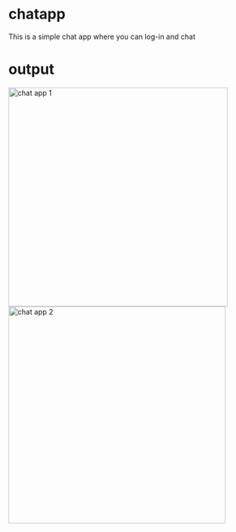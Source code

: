 # chatapp
This is a simple chat app where you can log-in and chat

# output

<img width="432" alt="chat app 1" src="https://github.com/sunalipatro/chatapp/assets/95564560/f9ce57f7-1f5c-462d-95e7-0b401c96a612">
<img width="428" alt="chat app 2" src="https://github.com/sunalipatro/chatapp/assets/95564560/c165fe65-5cb3-4017-b736-62374f333840">
